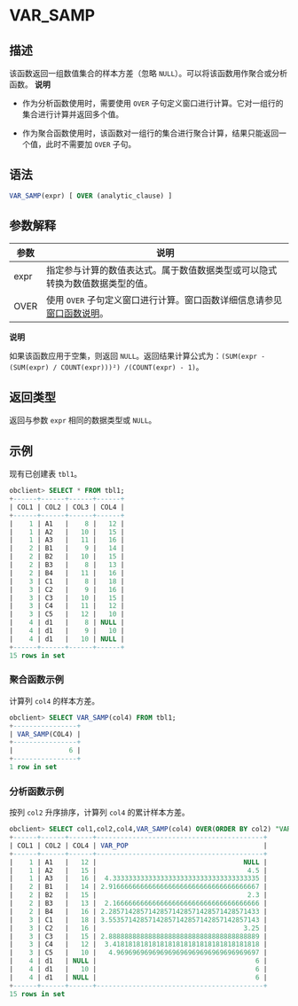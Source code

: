 VAR_SAMP 
=============================



描述 
-----------------------

该函数返回一组数值集合的样本方差（忽略 `NULL`）。可以将该函数用作聚合或分析函数。
**说明**



* 作为分析函数使用时，需要使用 `OVER` 子句定义窗口进行计算。它对一组行的集合进行计算并返回多个值。

  

* 作为聚合函数使用时，该函数对一组行的集合进行聚合计算，结果只能返回一个值，此时不需要加 `OVER` 子句。

  




语法 
-----------------------

```sql
VAR_SAMP(expr) [ OVER (analytic_clause) ]
```



参数解释 
-------------------------



|  参数  |                                           说明                                            |
|------|-----------------------------------------------------------------------------------------|
| expr | 指定参与计算的数值表达式。属于数值数据类型或可以隐式转换为数值数据类型的值。                                                  |
| OVER | 使用 `OVER` 子句定义窗口进行计算。窗口函数详细信息请参见 [窗口函数说明](/zh-CN/11.sql-reference-oracle-mode/5.functions-2/4.analysis-functions-2/1.window-function-description.md)。 |


**说明**



如果该函数应用于空集，则返回 `NULL`。返回结果计算公式为：`(SUM(expr - (SUM(expr) / COUNT(expr)))²) /(COUNT(expr) - 1)`。

返回类型 
-------------------------

返回与参数 `expr` 相同的数据类型或 `NULL`。

示例 
-----------------------

现有已创建表 `tbl1`。

```sql
obclient> SELECT * FROM tbl1;
+------+------+------+------+
| COL1 | COL2 | COL3 | COL4 |
+------+------+------+------+
|    1 | A1   |    8 |   12 |
|    1 | A2   |   10 |   15 |
|    1 | A3   |   11 |   16 |
|    2 | B1   |    9 |   14 |
|    2 | B2   |   10 |   15 |
|    2 | B3   |    8 |   13 |
|    2 | B4   |   11 |   16 |
|    3 | C1   |    8 |   18 |
|    3 | C2   |    9 |   16 |
|    3 | C3   |   10 |   15 |
|    3 | C4   |   11 |   12 |
|    3 | C5   |   12 |   10 |
|    4 | d1   |    8 | NULL |
|    4 | d1   |    9 |   10 |
|    4 | d1   |   10 | NULL |
+------+------+------+------+
15 rows in set
```



### 聚合函数示例 

计算列 `col4` 的样本方差。

```sql
obclient> SELECT VAR_SAMP(col4) FROM tbl1;
+----------------+
| VAR_SAMP(COL4) |
+----------------+
|              6 |
+----------------+
1 row in set
```



### 分析函数示例 

按列 `col2` 升序排序，计算列 `col4` 的累计样本方差。

```sql
obclient> SELECT col1,col2,col4,VAR_SAMP(col4) OVER(ORDER BY col2) "VAR_POP" FROM tbl1;
+------+------+------+------------------------------------------+
| COL1 | COL2 | COL4 | VAR_POP                                  |
+------+------+------+------------------------------------------+
|    1 | A1   |   12 |                                     NULL |
|    1 | A2   |   15 |                                      4.5 |
|    1 | A3   |   16 |  4.3333333333333333333333333333333333335 |
|    2 | B1   |   14 | 2.91666666666666666666666666666666666667 |
|    2 | B2   |   15 |                                      2.3 |
|    2 | B3   |   13 |  2.1666666666666666666666666666666666666 |
|    2 | B4   |   16 | 2.28571428571428571428571428571428571433 |
|    3 | C1   |   18 | 3.55357142857142857142857142857142857143 |
|    3 | C2   |   16 |                                     3.25 |
|    3 | C3   |   15 | 2.88888888888888888888888888888888888889 |
|    3 | C4   |   12 |  3.4181818181818181818181818181818181818 |
|    3 | C5   |   10 |   4.969696969696969696969696969696969697 |
|    4 | d1   | NULL |                                        6 |
|    4 | d1   |   10 |                                        6 |
|    4 | d1   | NULL |                                        6 |
+------+------+------+------------------------------------------+
15 rows in set
```


